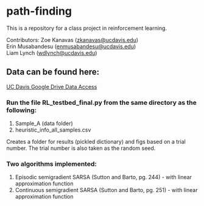 # path-finding
This is a repository for a class project in reinforcement learning.

Contributors:
Zoe Kanavas (zkanavas@ucdavis.edu)  
Erin Musabandesu (enmusabandesu@ucdavis.edu)  
Liam Lynch (wdlynch@ucdavis.edu)  

## Data can be found here:
[UC Davis Google Drive Data Access](https://drive.google.com/drive/folders/13a9KV83qzcuvzcp1D21rtZk1au6wvNNy?usp=sharing "UC Davis data access")

### Run the file RL_testbed_final.py from the same directory as the following: 
1. Sample_A (data folder) 
2. heuristic_info_all_samples.csv

Creates a folder for results (pickled dictionary) and figs based on a trial number. The trial number is also taken as the random seed.

### Two algorithms implemented:
1. Episodic semigradient SARSA (Sutton and Barto, pg. 244) - with linear approximation function 
2. Continuous semigradient SARSA (Sutton and Barto, pg. 251) - with linear approximation function

